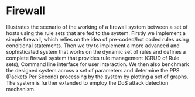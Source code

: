 # Firewall
Illustrates the scenario of the working of a firewall system between a set of hosts using the rule sets that are fed to the system. Firstly we implement a simple firewall, which relies on the idea of pre-coded/hot coded rules using conditional statements. Then we try to implement a more advanced and sophisticated system that works on the dynamic set of rules and defines a complete firewall system that provides rule management (CRUD of Rule sets), Command line interface for user interaction. We then also benchmark the designed system across a set of parameters and determine the PPS (Packets Per Second) processing by the system by plotting a set of graphs. The system is further extended to employ the DoS attack detection mechanism.
